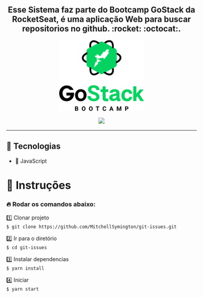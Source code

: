 <h2 align="center">
Esse Sistema faz parte do Bootcamp GoStack da RocketSeat, é uma aplicação Web para buscar repositorios no github. :rocket: :octocat:.</br>
</h2>
 
<p align="center"> 
 <img 
    src=".github/68747470733a2f2f726f636b6574736561742d63646e2e73332d73612d656173742d312e616d617a6f6e6177732e636f6d2f626f6f7463616d702d6865616465722e706e67 (1).png"/>
</p>

<p align="center"> 
 <img src=".github/Captura de Tela 2020-10-25 às 01.21.00.png"/>
</p>

----------------------------

## :rocket: Tecnologias
- :blue_book: JavaScript

# :notebook_with_decorative_cover: Instruções

### :fire: Rodar os comandos abaixo:

:one: Clonar projeto</br>
`$ git clone https://github.com/MitchellSymington/git-issues.git`

:two: Ir para o diretório </br>
`$ cd git-issues`

:three: Instalar dependencias</br>
`$ yarn install`

:four: Iniciar</br>
`$ yarn start`</br>
